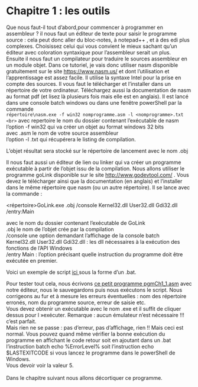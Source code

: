 # Chapitre 1 : les outils <br>
Que nous faut-il tout d’abord,pour commencer à programmer en assembleur ?  il nous faut un éditeur de texte pour saisir le programme source : cela peut donc aller du bloc-notes, à notepad++ , et à des edi plus complexes. Choisissez celui qui vous convient le mieux sachant qu’un éditeur avec coloration syntaxique pour l’assembleur serait un plus.
 <br>
Ensuite il nous faut un compilateur pour traduire le sources assembleur en un module objet. Dans ce tutoriel, je vais donc utiliser nasm disponible gratuitement sur le site https://www.nasm.us/ et dont l’utilisation et l’apprentissage est assez facile. Il utilise la syntaxe Intel pour la prise en compte des sources.
Il vous faut le télécharger et l’installer dans un répertoire de votre ordinateur. Téléchargez aussi la documentation de nasm au format pdf (et lisez là plusieurs fois mais elle est en anglais).
Il est lancé dans une console batch windows ou dans une fenêtre powerShell par la commande  <br>
`
répertoire\nasm.exe -f win32 nomprogramme.asm -l <nomprogramme>.txt  <br>
`
avec repertoire le nom du dossier contenant l’exécutable de nasm  <br>
l’option -f win32 qui va créer un objet au format windows 32 bits <br>
avec <nomprogramme>.asm le nom de votre source assembleur <br>
l’option -l <nomprogramme>.txt qui récupérera le listing de compilation. <br>

L’objet résultat sera stocké sur le répertoire de lancement avec le nom  <nomprogramme>.obj  <br>

Il nous faut aussi un éditeur de lien ou linker qui va créer un programme exécutable à partir de l’objet issu de la compilation. Nous allons utiliser le programme goLink disponible sur le site  http://www.godevtool.com/  . Vous devez le télécharger ainsi que la documentation (en anglais) et l’installer dans le même répertoire que nasm (ou un autre répertoire).
Il se lance avec la commande : <br>

<répertoire>GoLink.exe  <nomprogramme>.obj /console Kernel32.dll User32.dll Gdi32.dll /entry:Main  <br>

avec <repertoire> le nom du dossier contenant l’exécutable de GoLink  <br>
<nomprogramme>.obj  le nom de l’objet crée par la compilation <br>
/console  une option demandant l’affichage de la  console batch  <br>
 Kernel32.dll User32.dll Gdi32.dll : les dll nécessaires à la exécution des fonctions de l’API Windows  <br>
/entry Main : l’option précisant quelle instruction du programme doit être exécutée en premier.  <br>

Voici un exemple de script  <A href="https://github.com/vincentARM/AssemblyX86Windows32/blob/main/Chapitre001/compil32pgm1.bat"> ici </a> sous la forme d’un .bat.  <br>



Pour tester tout cela, nous écrivons <a href="https://github.com/vincentARM/AssemblyX86Windows32/blob/main/Chapitre001/pgmCh1_1.asm">ce petit programme pgmCh1_1.asm</a> avec notre éditeur, nous le sauvegardons puis nous exécutons le script. Nous corrigeons au fur et à mesure les erreurs éventuelles : nom des répertoire erronés, nom du programme source, erreur de saisie etc.
 <br>
Vous devez obtenir un exécutable avec le nom <nomduprogramme>.exe et il suffit de cliquer dessus pour l »exécuter. Remarque : aucun émulateur n’est nécessaire !!! c’est parfait. <br>
Mais rien ne se passe : pas d’erreur, pas d’affichage, rien !!   Mais ceci est normal. Vous pouvez quand même vérifier la bonne exécution du programme en affichant le code retour soit en ajoutant dans un .bat l’instruction batch echo %ErrorLevel% soit l’instruction echo $LASTEXITCODE si vous lancez le programme dans le powerShell de Windows. <br>Vous devoir voir la valeur 5.<br><br>
Dans le chapitre suivant nous allons décortiquer ce programme. <br>
